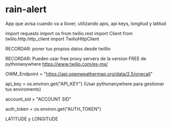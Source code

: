 # rain-alert

App que avisa cuando va a llover, utilizando apis, api keys, longitud y latitud

import requests
import os
from twilio.rest import Client
from twilio.http.http_client import TwilioHttpClient

RECORDAR: poner tus propios datos desde twillio


RECORDAR: Pueden usar free proxy servers de la version FREE de pythonanywhere
https://www.twilio.com/es-mx/

OWM_Endpoint = "https://api.openweathermap.org/data/2.5/onecall"

api_key = os.environ.get("API_KEY")   (Usar pythonanywhere para gestionar tus enviroments)


account_sid = "ACCOUNT SID"


auth_token = os.environ.get("AUTH_TOKEN")

LATITUDE y LONGITUDE




